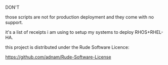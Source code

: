 DON'T

those scripts are not for production deployment and they come with
no support.

it's a list of receipts i am using to setup my systems to
deploy RHOS+RHEL-HA.

this project is distributed under the Rude Software Licence:

https://github.com/adnam/Rude-Software-License
